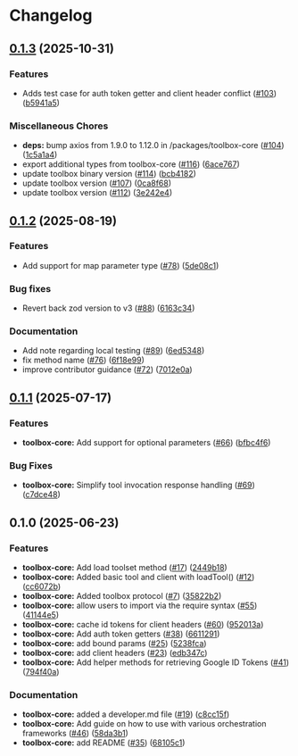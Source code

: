 # Changelog

## [0.1.3](https://github.com/googleapis/mcp-toolbox-sdk-js/compare/core-v0.1.2...core-v0.1.3) (2025-10-31)


### Features

* Adds test case for auth token getter and client header conflict ([#103](https://github.com/googleapis/mcp-toolbox-sdk-js/issues/103)) ([b5941a5](https://github.com/googleapis/mcp-toolbox-sdk-js/commit/b5941a54e0c4976a0712a0d3e4253005e2759fa3))


### Miscellaneous Chores

* **deps:** bump axios from 1.9.0 to 1.12.0 in /packages/toolbox-core ([#104](https://github.com/googleapis/mcp-toolbox-sdk-js/issues/104)) ([1c5a1a4](https://github.com/googleapis/mcp-toolbox-sdk-js/commit/1c5a1a4e2ca9bbf3fac228a39d9802e0c592b939))
* export additional types from toolbox-core ([#116](https://github.com/googleapis/mcp-toolbox-sdk-js/issues/116)) ([6ace767](https://github.com/googleapis/mcp-toolbox-sdk-js/commit/6ace76785bc8161e083b1539fd86d51ea4f07724))
* update toolbox binary version ([#114](https://github.com/googleapis/mcp-toolbox-sdk-js/issues/114)) ([bcb4182](https://github.com/googleapis/mcp-toolbox-sdk-js/commit/bcb418248421e8cf49d179c2ab90037d3a952a4f))
* update toolbox version ([#107](https://github.com/googleapis/mcp-toolbox-sdk-js/issues/107)) ([0ca8f68](https://github.com/googleapis/mcp-toolbox-sdk-js/commit/0ca8f680dc7bf91cdafd56168a32f871da49ff2f))
* update toolbox version ([#112](https://github.com/googleapis/mcp-toolbox-sdk-js/issues/112)) ([3e242e4](https://github.com/googleapis/mcp-toolbox-sdk-js/commit/3e242e44c6a0c982f1d860788817acc1395ed198))

## [0.1.2](https://github.com/googleapis/mcp-toolbox-sdk-js/compare/core-v0.1.1...core-v0.1.2) (2025-08-19)


### Features

* Add support for map parameter type ([#78](https://github.com/googleapis/mcp-toolbox-sdk-js/issues/78)) ([5de08c1](https://github.com/googleapis/mcp-toolbox-sdk-js/commit/5de08c10368ffe67ccb776ecda6cdab0a1a76484))


### Bug fixes

* Revert back zod version to v3 ([#88](https://github.com/googleapis/mcp-toolbox-sdk-js/issues/88)) ([6163c34](https://github.com/googleapis/mcp-toolbox-sdk-js/commit/6163c340c577926b5f2d5607abde5e2c1131ee59))


### Documentation

* Add note regarding local testing ([#89](https://github.com/googleapis/mcp-toolbox-sdk-js/issues/89)) ([6ed5348](https://github.com/googleapis/mcp-toolbox-sdk-js/commit/6ed53481a89d459c057352c7db237326dd10b35f))
* fix method name ([#76](https://github.com/googleapis/mcp-toolbox-sdk-js/issues/76)) ([6f18e99](https://github.com/googleapis/mcp-toolbox-sdk-js/commit/6f18e99242533a0313c8c27206127b22927626d2))
* improve contributor guidance ([#72](https://github.com/googleapis/mcp-toolbox-sdk-js/issues/72)) ([7012e0a](https://github.com/googleapis/mcp-toolbox-sdk-js/commit/7012e0a477872db6e68a535a67acb772ed6ca2e1))

## [0.1.1](https://github.com/googleapis/mcp-toolbox-sdk-js/compare/core-v0.1.0...core-v0.1.1) (2025-07-17)


### Features

* **toolbox-core:** Add support for optional parameters ([#66](https://github.com/googleapis/mcp-toolbox-sdk-js/issues/66)) ([bfbc4f6](https://github.com/googleapis/mcp-toolbox-sdk-js/commit/bfbc4f66d62688aee2754a2ef73d78af5c075306))


### Bug Fixes

* **toolbox-core:** Simplify tool invocation response handling ([#69](https://github.com/googleapis/mcp-toolbox-sdk-js/issues/69)) ([c7dce48](https://github.com/googleapis/mcp-toolbox-sdk-js/commit/c7dce4844462ddf415872257c217808791ad5e9a))

## 0.1.0 (2025-06-23)


### Features

* **toolbox-core:** Add load toolset method ([#17](https://github.com/googleapis/mcp-toolbox-sdk-js/issues/17)) ([2449b18](https://github.com/googleapis/mcp-toolbox-sdk-js/commit/2449b186778090bf0e3a352a08f961de584208bc))
* **toolbox-core:** Added basic tool and client with loadTool() ([#12](https://github.com/googleapis/mcp-toolbox-sdk-js/issues/12)) ([cc6072b](https://github.com/googleapis/mcp-toolbox-sdk-js/commit/cc6072bf7f5e4d8a74c87b7e3900ec6f6e3179db))
* **toolbox-core:** Added toolbox protocol ([#7](https://github.com/googleapis/mcp-toolbox-sdk-js/issues/7)) ([35822b2](https://github.com/googleapis/mcp-toolbox-sdk-js/commit/35822b22ea423e7c1a514f1ab8240b320bf0f14f))
* **toolbox-core:** allow users to import via the require syntax ([#55](https://github.com/googleapis/mcp-toolbox-sdk-js/issues/55)) ([41144e5](https://github.com/googleapis/mcp-toolbox-sdk-js/commit/41144e5697b17f452ee5b8efd01bc4bbecca1b91))
* **toolbox-core:** cache id tokens for client headers ([#60](https://github.com/googleapis/mcp-toolbox-sdk-js/issues/60)) ([952013a](https://github.com/googleapis/mcp-toolbox-sdk-js/commit/952013a43e5e6afae262cc3194f906383b475c7d))
* **toolbox-core:** Add auth token getters ([#38](https://github.com/googleapis/mcp-toolbox-sdk-js/issues/38)) ([6611291](https://github.com/googleapis/mcp-toolbox-sdk-js/commit/661129160801f7f89de4fe7920017b4b23524ab7))
* **toolbox-core:** add bound params ([#25](https://github.com/googleapis/mcp-toolbox-sdk-js/issues/25)) ([5238fca](https://github.com/googleapis/mcp-toolbox-sdk-js/commit/5238fca1321a13aaf20b1958fbf4422d6d563968))
* **toolbox-core:** add client headers ([#23](https://github.com/googleapis/mcp-toolbox-sdk-js/issues/23)) ([edb347c](https://github.com/googleapis/mcp-toolbox-sdk-js/commit/edb347c7256dbd4434ad4e8b52ba71c53351b80a))
* **toolbox-core:** Add helper methods for retrieving Google ID Tokens ([#41](https://github.com/googleapis/mcp-toolbox-sdk-js/issues/41)) ([794f40a](https://github.com/googleapis/mcp-toolbox-sdk-js/commit/794f40a98e59d902b2593e2f26182aaf72c88923))


### Documentation

* **toolbox-core:** added a developer.md file ([#19](https://github.com/googleapis/mcp-toolbox-sdk-js/issues/19)) ([c8cc15f](https://github.com/googleapis/mcp-toolbox-sdk-js/commit/c8cc15f20bcfe1962c5301c9952deaa385ecab16))
* **toolbox-core:** Add guide on how to use with various orchestration frameworks ([#46](https://github.com/googleapis/mcp-toolbox-sdk-js/issues/46)) ([58da3b1](https://github.com/googleapis/mcp-toolbox-sdk-js/commit/58da3b1e25cc0f029105f8c3daf42347ec34d139))
* **toolbox-core:** add README ([#35](https://github.com/googleapis/mcp-toolbox-sdk-js/issues/35)) ([68105c1](https://github.com/googleapis/mcp-toolbox-sdk-js/commit/68105c1e98298efc6290e4a1ae6d9a792850150a))
